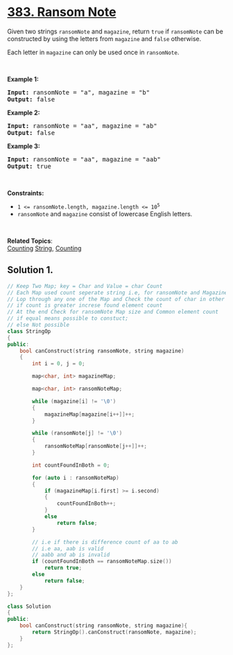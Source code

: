 
# [383. Ransom Note](https://leetcode.com/problems/ransom-note/)

<p>
Given two strings <code>ransomNote</code> and <code>magazine</code>, return <code>true</code> if <code>ransomNote</code> can be constructed by using the letters from <code>magazine</code> and <code>false</code> otherwise.

Each letter in <code>magazine</code> can only be used once in <code>ransomNote</code>.
</p>

<p>&nbsp;</p>
<p><strong>Example 1:</strong></p>

<pre><strong>Input:</strong> ransomNote = "a", magazine = "b"
<strong>Output:</strong> false
</pre>

<p><strong>Example 2:</strong></p>

<pre><strong>Input:</strong> ransomNote = "aa", magazine = "ab"
<strong>Output:</strong> false
</pre>

</pre>

<p><strong>Example 3:</strong></p>

<pre><strong>Input:</strong> ransomNote = "aa", magazine = "aab"
<strong>Output:</strong> true
</pre>

<p>&nbsp;</p>
<p><strong>Constraints:</strong></p>

<ul>
    <li><code>1 <= ransomNote.length, magazine.length <= 10<sup>5</sup></code></li>
    <li><code>ransomNote</code> and <code>magazine</code> consist of lowercase English letters.</li>
</ul>

<p>&nbsp;</p>

**Related Topics**:  
[Counting](https://leetcode.com/tag/counting/)
[String](https://leetcode.com/tag/string/),
[Counting](https://leetcode.com/tag/counting/)

## Solution 1.

```cpp
// Keep Two Map; key = Char and Value = char Count
// Each Map used count seperate string i.e, for ransomNote and Magazine
// Lop through any one of the Map and Check the count of char in other
// if count is greater increse found element count
// At the end Check for ransomNote Map size and Common element count
// if equal means possible to constuct;
// else Not possible
class StringOp
{
public:
    bool canConstruct(string ransomNote, string magazine)
    {
        int i = 0, j = 0;

        map<char, int> magazineMap;

        map<char, int> ransomNoteMap;

        while (magazine[i] != '\0')
        {
            magazineMap[magazine[i++]]++;
        }

        while (ransomNote[j] != '\0')
        {
            ransomNoteMap[ransomNote[j++]]++;
        }

        int countFoundInBoth = 0;

        for (auto i : ransomNoteMap)
        {
            if (magazineMap[i.first] >= i.second)
            {
                countFoundInBoth++;
            }
            else
                return false;
        }

        // i.e if there is difference count of aa to ab
        // i.e aa, aab is valid
        // aabb and ab is invalid
        if (countFoundInBoth == ransomNoteMap.size())
            return true;
        else
            return false;
    }
};

class Solution
{
public:
    bool canConstruct(string ransomNote, string magazine){
        return StringOp().canConstruct(ransomNote, magazine);
    }
};
```